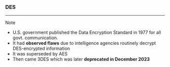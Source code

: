 ### DES
---
>[!note]
>- U.S. government published the Data Encryption Standard in 1977 for all govt. communication.
>- It had **observed flaws**  due to intelligence agencies routinely decrypt DES-encrypted information
>- It was superseded by AES
>- Then came 3DES which was later **deprecated in December 2023**

